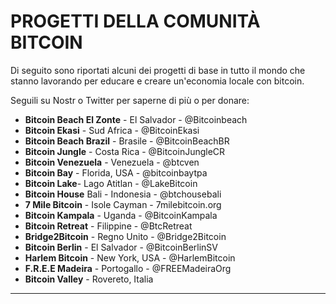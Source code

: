 # PROGETTI DELLA COMUNITÀ BITCOIN
Di seguito sono riportati alcuni dei progetti di base in tutto il mondo
che stanno lavorando per educare e creare un'economia locale con bitcoin.

Seguili su Nostr o Twitter per saperne di più o per
donare:

* **Bitcoin Beach El Zonte** - El Salvador - @Bitcoinbeach
* **Bitcoin Ekasi** - Sud Africa - @BitcoinEkasi
* **Bitcoin Beach Brazil** - Brasile - @BitcoinBeachBR
* **Bitcoin Jungle** - Costa Rica - @BitcoinJungleCR
* **Bitcoin Venezuela** - Venezuela - @btcven
* **Bitcoin Bay** - Florida, USA - @bitcoinbaytpa
* **Bitcoin Lake**- Lago Atitlan - @LakeBitcoin
* **Bitcoin House** Bali - Indonesia - @btchousebali
* **7 Mile Bitcoin** - Isole Cayman - 7milebitcoin.org
* **Bitcoin Kampala** - Uganda - @BitcoinKampala
* **Bitcoin Retreat** - Filippine - @BtcRetreat
* **Bridge2Bitcoin** - Regno Unito - @Bridge2Bitcoin
* **Bitcoin Berlin** - El Salvador - @BitcoinBerlinSV
* **Harlem Bitcoin** - New York, USA - @HarlemBitcoin
* **F.R.E.E Madeira** - Portogallo - @FREEMadeiraOrg
* **Bitcoin Valley** - Rovereto, Italia

---
